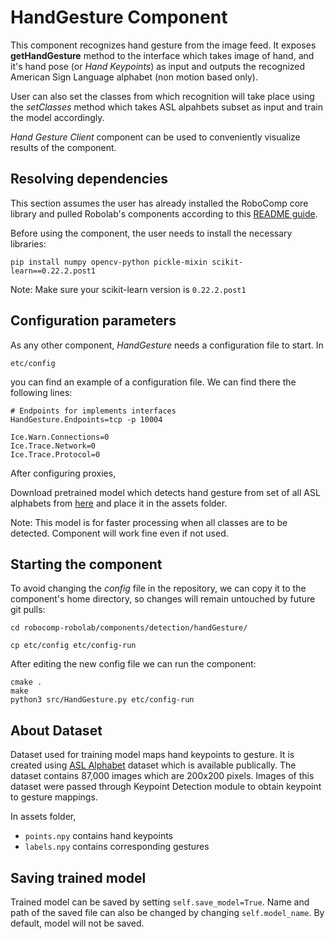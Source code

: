 # HandGesture Component

This component recognizes hand gesture from the image feed. It exposes **getHandGesture** method to the interface which takes image of hand, and it's hand pose (or *Hand Keypoints*) as input and outputs the recognized American Sign Language alphabet (non motion based only).

User can also set the classes from which recognition will take place using the *setClasses* method which takes ASL alpahbets subset as input and train the model accordingly.

*Hand Gesture Client* component can be used to conveniently visualize results of the component.

## Resolving dependencies

This section assumes the user has already installed the RoboComp core library and pulled Robolab's components according to this [README guide](https://github.com/robocomp/robocomp).

Before using the component, the user needs to install the necessary libraries:
```
pip install numpy opencv-python pickle-mixin scikit-learn==0.22.2.post1
```
Note: Make sure your scikit-learn version is `0.22.2.post1`

## Configuration parameters
As any other component, *HandGesture* needs a configuration file to start. In
```
etc/config
```
you can find an example of a configuration file. We can find there the following lines:
```
# Endpoints for implements interfaces
HandGesture.Endpoints=tcp -p 10004

Ice.Warn.Connections=0
Ice.Trace.Network=0
Ice.Trace.Protocol=0
```

After configuring proxies, 

Download pretrained model which detects hand gesture from set of all ASL alphabets from [here](https://drive.google.com/file/d/1ocBUyuf12k5COQ-2fOJEi-O8TQ_PcK-2/view?usp=sharing) and place it in the assets folder.

Note: This model is for faster processing when all classes are to be detected. Component will work fine even if not used.

## Starting the component
To avoid changing the *config* file in the repository, we can copy it to the component's home directory, so changes will remain untouched by future git pulls:

```
cd robocomp-robolab/components/detection/handGesture/
```
```
cp etc/config etc/config-run
```

After editing the new config file we can run the component:

```
cmake .
make
python3 src/HandGesture.py etc/config-run
```
## About Dataset

Dataset used for training model maps hand keypoints to gesture. It is created using [ASL Alphabet](https://www.kaggle.com/grassknoted/asl-alphabet?) dataset which is available publically. The dataset contains 87,000 images which are 200x200 pixels. Images of this dataset were passed through Keypoint Detection module to obtain keypoint to gesture mappings.

In assets folder,
- `points.npy` contains hand keypoints
- `labels.npy` contains corresponding gestures

## Saving trained model

Trained model can be saved by setting `self.save_model=True`. Name and path of the saved file can also be changed by changing `self.model_name`. By default, model will not be saved.
